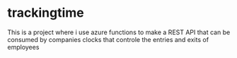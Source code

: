 # trackingtime
This is a project where i use azure functions to make a REST API that can be consumed by companies clocks that controle the entries and exits of employees

